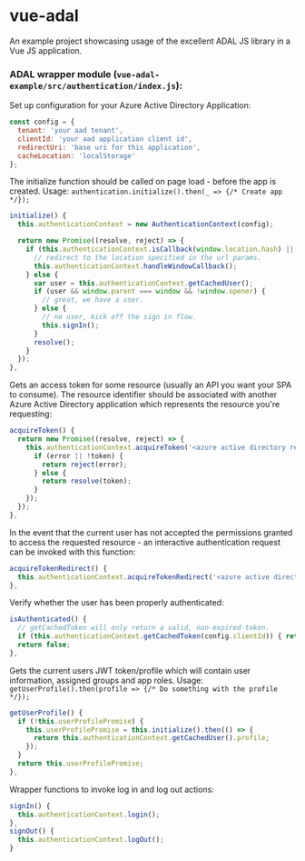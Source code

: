 # vue-adal
An example project showcasing usage of the excellent ADAL JS library in a Vue JS application.

### ADAL wrapper module (`vue-adal-example/src/authentication/index.js`):

Set up configuration for your Azure Active Directory Application:
``` JavaScript
const config = {
  tenant: 'your aad tenant',
  clientId: 'your aad application client id',
  redirectUri: 'base uri for this application',
  cacheLocation: 'localStorage'
};
```
The initialize function should be called on page load - before the app is created.
Usage: `authentication.initialize().then(_ => {/* Create app */});`
``` JavaScript
initialize() {
  this.authenticationContext = new AuthenticationContext(config);

  return new Promise((resolve, reject) => {
    if (this.authenticationContext.isCallback(window.location.hash) || window !== window.parent) {
      // redirect to the location specified in the url params.
      this.authenticationContext.handleWindowCallback();
    } else {
      var user = this.authenticationContext.getCachedUser();
      if (user && window.parent === window && !window.opener) {
        // great, we have a user.
      } else {
        // no user, kick off the sign in flow.
        this.signIn();
      }
      resolve();
    }
  });
},
```
Gets an access token for some resource (usually an API you want your SPA to consume). The resource identifier should be associated with another Azure Active Directory application which represents the resource you're requesting:
``` JavaScript
acquireToken() {
  return new Promise((resolve, reject) => {
    this.authenticationContext.acquireToken('<azure active directory resource id>', (error, token) => {
      if (error || !token) {
        return reject(error);
      } else {
        return resolve(token);
      }
    });
  });
},
```
In the event that the current user has not accepted the permissions granted to access the requested resource - an interactive authentication request can be invoked with this function:
``` JavaScript
acquireTokenRedirect() {
  this.authenticationContext.acquireTokenRedirect('<azure active directory resource id>');
},
```
Verify whether the user has been properly authenticated:
``` JavaScript
isAuthenticated() {
  // getCachedToken will only return a valid, non-expired token.
  if (this.authenticationContext.getCachedToken(config.clientId)) { return true; }
  return false;
},
```
Gets the current users JWT token/profile which will contain user information, assigned groups and app roles. Usage: `getUserProfile().then(profile => {/* Do something with the profile */});`
``` JavaScript
getUserProfile() {
  if (!this.userProfilePromise) {
    this.userProfilePromise = this.initialize().then(() => {
      return this.authenticationContext.getCachedUser().profile;
    });
  }
  return this.userProfilePromise;
},
```
Wrapper functions to invoke log in and log out actions:
``` JavaScript
signIn() {
  this.authenticationContext.login();
},
signOut() {
  this.authenticationContext.logOut();
}
```

